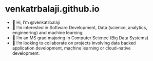 # venkatrbalaji.github.io
- 👋 Hi, I’m @venkatrbalaji
- 👀 I’m interested in Software Development, Data (science, analytics, engineering) and machine learning
- 🌱 I’m an MS grad majoring in Computer Science (Big Data Systems)
- 💞️ I’m looking to collaborate on projects involving data backed application development, machine learning or cloud-native development.
